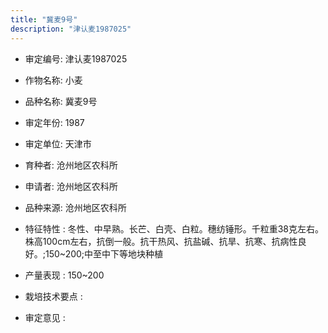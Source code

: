 ```yaml
---
title: "冀麦9号"
description: "津认麦1987025"
---
```

* 审定编号:  津认麦1987025

*  作物名称:  小麦

*  品种名称:  冀麦9号

*  审定年份:  1987

*  审定单位:  天津市

* 育种者:  沧州地区农科所

*  申请者:  沧州地区农科所

*  品种来源:  沧州地区农科所

*  特征特性 : 
冬性、中早熟。长芒、白壳、白粒。穗纺锤形。千粒重38克左右。株高100cm左右，抗倒一般。抗干热风、抗盐碱、抗旱、抗寒、抗病性良好。;150~200;中至中下等地块种植
 
*  产量表现 : 
150~200

*  栽培技术要点 : 


*  审定意见 : 

